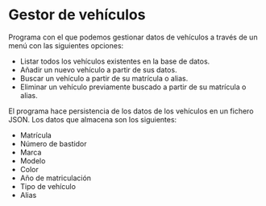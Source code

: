 # Gestor de vehículos

Programa con el que podemos gestionar datos de vehículos a través de un menú con las siguientes opciones:  
  
- Listar todos los vehículos existentes en la base de datos.  
- Añadir un nuevo vehículo a partir de sus datos.  
- Buscar un vehículo a partir de su matrícula o alias.  
- Eliminar un vehículo previamente buscado a partir de su matrícula o alias.  
  
El programa hace persistencia de los datos de los vehículos en un fichero JSON. Los datos que almacena son los siguientes:  
  
- Matrícula  
- Número de bastidor  
- Marca  
- Modelo  
- Color  
- Año de matriculación  
- Tipo de vehículo  
- Alias  
